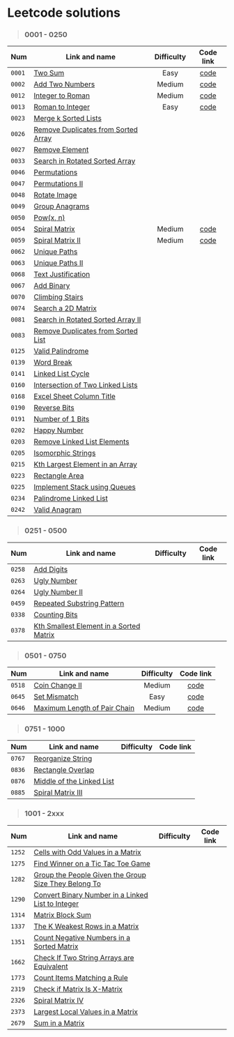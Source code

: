 # Leetcode solutions

> ### 0001 - 0250
 Num | Link and name | Difficulty | Code link
 --- | --- | :---: | :---:
`0001` | [Two Sum](https://leetcode.com/problems/two-sum/) | Easy | [code](https://github.com/Gh0stikLab/Leetcode/blob/main/0001%20-%200250/0001.py)
`0002` | [Add Two Numbers](https://leetcode.com/problems/add-two-numbers/) | Medium | [code](https://github.com/Gh0stikLab/Leetcode/blob/main/0001%20-%200250/0002.py)
`0012` | [Integer to Roman](https://leetcode.com/problems/integer-to-roman/) | Medium | [code](https://github.com/Gh0stikLab/Leetcode/blob/main/0001%20-%200250/0012.py)
`0013` | [Roman to Integer](https://leetcode.com/problems/roman-to-integer/) | Easy | [code](https://github.com/Gh0stikLab/Leetcode/blob/main/0001%20-%200250/0013.py)
`0023` | [Merge k Sorted Lists](https://leetcode.com/problems/merge-k-sorted-lists/) |
`0026` | [Remove Duplicates from Sorted Array](https://leetcode.com/problems/remove-duplicates-from-sorted-array/)
`0027` | [Remove Element](https://leetcode.com/problems/remove-element/) |
`0033` | [Search in Rotated Sorted Array](https://leetcode.com/problems/search-in-rotated-sorted-array/) |
`0046` | [Permutations](https://leetcode.com/problems/permutations/) |
`0047` | [Permutations II](https://leetcode.com/problems/permutations-ii/) |
`0048` | [Rotate Image](https://leetcode.com/problems/rotate-image/) |
`0049` | [Group Anagrams](https://leetcode.com/problems/group-anagrams/) |
`0050` | [Pow(x, n)](https://leetcode.com/problems/powx-n/)
`0054` | [Spiral Matrix](https://leetcode.com/problems/spiral-matrix/) | Medium | [code](https://github.com/Gh0stikLab/Leetcode/blob/main/0001%20-%200250/0054.py)
`0059` | [Spiral Matrix II](https://leetcode.com/problems/spiral-matrix-ii/) | Medium | [code](https://github.com/Gh0stikLab/Leetcode/blob/main/0001%20-%200250/0059.py)
`0062` | [Unique Paths](https://leetcode.com/problems/unique-paths/)
`0063` | [Unique Paths II](https://leetcode.com/problems/unique-paths-ii/)
`0068` | [Text Justification](https://leetcode.com/problems/text-justification/)
`0067` | [Add Binary](https://leetcode.com/problems/add-binary/)
`0070` | [Climbing Stairs](https://leetcode.com/problems/climbing-stairs/)
`0074` | [Search a 2D Matrix](https://leetcode.com/problems/search-a-2d-matrix/)
`0081` | [Search in Rotated Sorted Array II](https://leetcode.com/problems/search-in-rotated-sorted-array-ii/)
`0083` | [Remove Duplicates from Sorted List](https://leetcode.com/problems/remove-duplicates-from-sorted-list/)
`0125` | [Valid Palindrome](https://leetcode.com/problems/valid-palindrome/)
`0139` | [Word Break](https://leetcode.com/problems/word-break/)
`0141` | [Linked List Cycle](https://leetcode.com/problems/linked-list-cycle/)
`0160` | [Intersection of Two Linked Lists](https://leetcode.com/problems/intersection-of-two-linked-lists/)
`0168` | [Excel Sheet Column Title](https://leetcode.com/problems/excel-sheet-column-title/)
`0190` | [Reverse Bits](https://leetcode.com/problems/reverse-bits/)
`0191` | [Number of 1 Bits](https://leetcode.com/problems/number-of-1-bits/)
`0202` | [Happy Number](https://leetcode.com/problems/happy-number/)
`0203` | [Remove Linked List Elements](https://leetcode.com/problems/remove-linked-list-elements/)
`0205` | [Isomorphic Strings](https://leetcode.com/problems/isomorphic-strings/)
`0215` | [Kth Largest Element in an Array](https://leetcode.com/problems/kth-largest-element-in-an-array/)
`0223` | [Rectangle Area](https://leetcode.com/problems/rectangle-area/)
`0225` | [Implement Stack using Queues](https://leetcode.com/problems/implement-stack-using-queues/)
`0234` | [Palindrome Linked List](https://leetcode.com/problems/palindrome-linked-list/)
`0242` | [Valid Anagram](https://leetcode.com/problems/valid-anagram/)

> ### 0251 - 0500
 Num | Link and name | Difficulty | Code link
 --- | --- | :---: | :---:
`0258` | [Add Digits](https://leetcode.com/problems/add-digits/)
`0263` | [Ugly Number](https://leetcode.com/problems/ugly-number/)
`0264` | [Ugly Number II](https://leetcode.com/problems/ugly-number-ii/)
`0459` | [Repeated Substring Pattern](https://leetcode.com/problems/repeated-substring-pattern/)
`0338` | [Counting Bits](https://leetcode.com/problems/counting-bits/)
`0378` | [Kth Smallest Element in a Sorted Matrix](https://leetcode.com/problems/kth-smallest-element-in-a-sorted-matrix/)

> ### 0501 - 0750
 Num | Link and name | Difficulty | Code link
 --- | --- | :---: | :---:
`0518` | [Coin Change II](https://leetcode.com/problems/coin-change-ii/)| Medium | [code](https://github.com/Gh0stikLab/Leetcode/blob/main/0501%20-%200750/0518.py)
`0645` | [Set Mismatch](https://leetcode.com/problems/set-mismatch/)| Easy | [code](https://github.com/Gh0stikLab/Leetcode/blob/main/0501%20-%200750/0645.py)
`0646` | [Maximum Length of Pair Chain](https://leetcode.com/problems/maximum-length-of-pair-chain/)| Medium | [code](https://github.com/Gh0stikLab/Leetcode/blob/main/0501%20-%200750/0646.py)

> ### 0751 - 1000
 Num | Link and name | Difficulty | Code link
 --- | --- | :---: | :---:
`0767` | [Reorganize String](https://leetcode.com/problems/reorganize-string/)
`0836` | [Rectangle Overlap](https://leetcode.com/problems/rectangle-overlap/)
`0876` | [Middle of the Linked List](https://leetcode.com/problems/middle-of-the-linked-list/)
`0885` | [Spiral Matrix III](https://leetcode.com/problems/spiral-matrix-iii/)


> ### 1001 - 2xxx
 Num | Link and name | Difficulty | Code link
 --- | --- | :---: | :---:
`1252` | [Cells with Odd Values in a Matrix](https://leetcode.com/problems/cells-with-odd-values-in-a-matrix/)
`1275` | [Find Winner on a Tic Tac Toe Game](https://leetcode.com/problems/find-winner-on-a-tic-tac-toe-game/)
`1282` | [Group the People Given the Group Size They Belong To](https://leetcode.com/problems/group-the-people-given-the-group-size-they-belong-to/)
`1290` | [Convert Binary Number in a Linked List to Integer](https://leetcode.com/problems/convert-binary-number-in-a-linked-list-to-integer/)
`1314` | [Matrix Block Sum](https://leetcode.com/problems/matrix-block-sum/)
`1337` | [The K Weakest Rows in a Matrix](https://leetcode.com/problems/the-k-weakest-rows-in-a-matrix/)
`1351` | [Count Negative Numbers in a Sorted Matrix](https://leetcode.com/problems/count-negative-numbers-in-a-sorted-matrix/)
`1662` | [Check If Two String Arrays are Equivalent](https://leetcode.com/problems/check-if-two-string-arrays-are-equivalent/)
`1773` | [Count Items Matching a Rule](https://leetcode.com/problems/count-items-matching-a-rule/)
`2319` | [Check if Matrix Is X-Matrix](https://leetcode.com/problems/check-if-matrix-is-x-matrix/)
`2326` | [Spiral Matrix IV](https://leetcode.com/problems/spiral-matrix-iv/)
`2373` | [Largest Local Values in a Matrix](https://leetcode.com/problems/largest-local-values-in-a-matrix/)
`2679` | [Sum in a Matrix](https://leetcode.com/problems/sum-in-a-matrix/)
